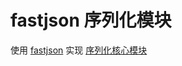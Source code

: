 # fastjson 序列化模块

使用 [fastjson](https://github.com/alibaba/fastjson) 实现 [序列化核心模块](../serialization-json-core)